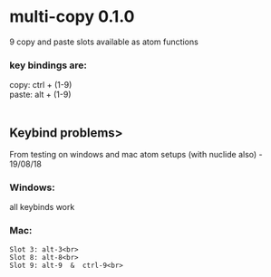 # multi-copy 0.1.0<br>
  9 copy and paste slots available as atom functions<br>
### key bindings are:<br>
  copy: ctrl + (1-9)<br>
  paste: alt + (1-9)<br>
<br>
## Keybind problems><br>
  From testing on windows and mac atom setups (with nuclide also) - 19/08/18<br>
  ### Windows:<br>
   all keybinds work<br>
  ### Mac:<br>
    Slot 3: alt-3<br>
    Slot 8: alt-8<br>
    Slot 9: alt-9  &  ctrl-9<br>
